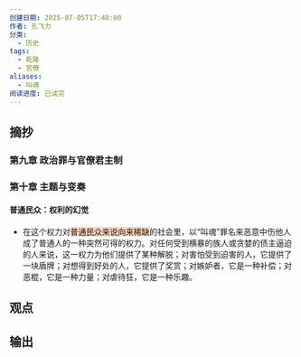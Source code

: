 ```yaml
---
创建日期: 2025-07-05T17:40:00
作者: 孔飞力
分类:
  - 历史
tags:
  - 乾隆
  - 官僚
aliases:
  - 叫魂
阅读进度: 已读完
---
```

## 摘抄

### 第九章 政治罪与官僚君主制

### 第十章 主题与变奏

#### 普通民众：权利的幻觉

- 在这个权力对<span style="background:rgba(255, 183, 139, 0.55)">普通民众来说向来稀缺</span>的社会里，以“叫魂”罪名来恶意中伤他人成了普通人的一种突然可得的权力。对任何受到横暴的族人或贪婪的债主逼迫的人来说，这一权力为他们提供了某种解脱；对害怕受到迫害的人，它提供了一块盾牌；对想得到好处的人，它提供了奖赏；对嫉妒者，它是一种补偿；对恶棍，它是一种力量；对虐待狂，它是一种乐趣。

## 观点

## 输出

